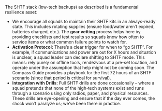 The SHTF stack (low-tech backups) as described is a fundamental resilience asset:  
- We encourage all squads to maintain their SHTF kits in an always-ready state. This includes rotating supplies (ensure food/water aren’t expired, batteries charged, etc.). The **gear vetting** process helps here by providing checklists and test results so squads know how often to service items or what common failure points to watch for.  
- **Activation Protocol:** There’s a clear trigger for when to “go SHTF”. For example, if communications and power are out for X hours and situation is unclear, a squad leader can declare shifting to SHTF mode. This means: rely purely on offline tools, rendezvous at a pre-set location, and operate under the assumption that help might not be coming soon. The Compass Guide provides a playbook for the first 72 hours of an SHTF scenario (since that period is critical for survival).  
- **Integration with Drills:** Full SHTF drills are done occasionally – where a squad pretends that none of the high-tech systems exist and runs through a scenario using only radios, paper, and physical resources. These drills are eye-opening and ensure that if the day ever comes, the shock won’t paralyze us; we’ve been there in practice.